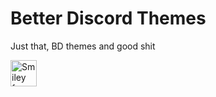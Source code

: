 # Better Discord Themes

Just that, BD themes and good shit

<img src="https://github.com/ImBastion/BD-Themes/blob/master/good-shit-thats-some-good-shit-right-there-24587432.png" alt="Smiley face" height="42" width="42">
